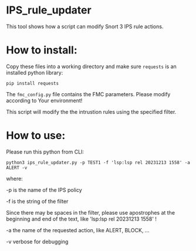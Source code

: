 # IPS_rule_updater


This tool shows how a script can modify Snort 3 IPS rule actions.  

  
# How to install:

  Copy these files into a working directory and make sure `requests` is an installed python library:
  
  `pip install requests` 
  

  The `fmc_config.py` file contains the FMC parameters. 
  Please modify according to Your environment!  

   
  This script will modify the the intrustion rules using the specified filter.  


# How to use:

  Please run this python from CLI: 
  
  `python3 ips_rule_updater.py -p TEST1 -f 'lsp:lsp rel 20231213 1558' -a ALERT -v`

  where: 

  -p is the name of the IPS policy

  -f is the string of the filter
  
Since there may be spaces in the filter, please use apostrophes at the beginning and end of the text, like 'lsp:lsp rel 20231213 1558' !  

    

 -a the name of the requested action, like ALERT, BLOCK, ...    

 -v verbose for debugging
